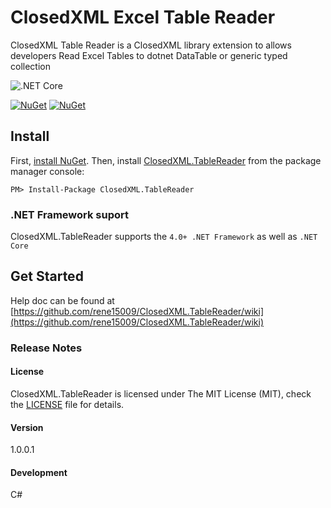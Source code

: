# ClosedXML Excel Table Reader  
ClosedXML Table Reader is a ClosedXML library extension to allows developers Read Excel Tables to dotnet DataTable or generic typed collection

![.NET Core](https://github.com/rene15009/ClosedXML.TableReader/workflows/.NET%20Core/badge.svg?branch=master)

[![NuGet](https://img.shields.io/nuget/v/ClosedXML.TableReader.svg?style=plastic)](https://www.nuget.org/packages/ClosedXML.TableReader/) [![NuGet](https://img.shields.io/nuget/dt/ClosedXML.TableReader.svg?style=plastic)](https://www.nuget.org/packages/ClosedXML.TableReader/)

## Install

First, [install NuGet](http://docs.nuget.org/docs/start-here/installing-nuget). Then, install [ClosedXML.TableReader](https://www.nuget.org/packages/ClosedXML.TableReader/) from the package manager console:

```
PM> Install-Package ClosedXML.TableReader
```


### .NET Framework suport

ClosedXML.TableReader supports the `4.0+ .NET Framework` as well as `.NET Core`


## Get Started

Help doc can be found at [https://github.com/rene15009/ClosedXML.TableReader/wiki](https://github.com/rene15009/ClosedXML.TableReader/wiki)

### Release Notes

#### License
ClosedXML.TableReader is licensed under The MIT License (MIT), check the [LICENSE](https://github.com/rene15009/ClosedXML.TableReader/blob/master/LICENSE) file for details.

#### Version
1.0.0.1
#### Development
C# 

